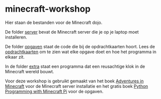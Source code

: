# minecraft-workshop

Hier staan de bestanden voor de Minecraft dojo.

De folder [server](server) bevat de Minecraft server die je op je laptop moet installeren.

De folder [opgaven](opgaven) staat de code die bij de opdrachtkaarten hoort. Lees de [opdrachtkaarten](https://www.dropbox.com/sh/mb1dfegx6tjf985/AACuZeVzzkLCSYrRE6MJHJbJa?dl=0) om te zien wat elke opgave doet en hoe het programma in elkaar zit.

In de folder [extra](extra) staat een programma dat een reusachtige klok in de Minecraft wereld bouwt.

Voor deze workshop is gebruikt gemaakt van het boek [Adventures in Minecraft](http://eu.wiley.com/WileyCDA/WileyTitle/productCd-111894691X.html) voor de Minecraft server installatie en het gratis boek [Python Programming with Minecraft Pi](https://arghbox.wordpress.com/2014/04/25/minecraft-pi-recipe-cards/) voor de opgaven.
